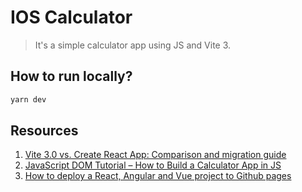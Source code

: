 # IOS Calculator

> It's a simple calculator app using JS and Vite 3.

## How to run locally?

```bash
yarn dev
```

## Resources

1. [Vite 3.0 vs. Create React App: Comparison and migration guide](https://blog.logrocket.com/vite-3-vs-create-react-app-comparison-migration-guide/)
2. [JavaScript DOM Tutorial – How to Build a Calculator App in JS](https://www.freecodecamp.org/news/javascript-dom-build-a-calculator-app/)
3. [How to deploy a React, Angular and Vue project to Github pages](https://deepinder.me/how-to-deploy-a-react-angular-vue-project-to-github-pages)

